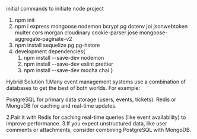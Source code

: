 initial commands to initiate node project

1. npm init
2. npm i express mongoose nodemon bcrypt pg dotenv joi jsonwebtoken multer cors morgan cloudinary cookie-parser jose mongoose-aggregate-paginate-v2
3. npm install sequelize pg pg-hstore
4.  development dependencies{
    1. npm install --save-dev nodemon
    2. npm install --save-dev eslint prettier
    3. npm install --save-dev mocha chai
}



Hybrid Solution
1.Many event management systems use a combination of databases to get the best of both worlds. For example:

PostgreSQL for primary data storage (users, events, tickets).
Redis or MongoDB for caching and real-time updates. 

2.Pair it with Redis for caching real-time queries (like event availability) to improve performance.
3.If you expect unstructured data, like user comments or attachments, consider combining PostgreSQL with MongoDB.